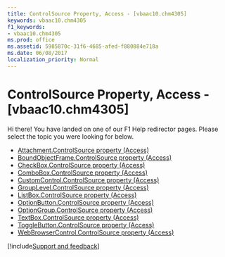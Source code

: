 ```yaml
---
title: ControlSource Property, Access - [vbaac10.chm4305]
keywords: vbaac10.chm4305
f1_keywords:
- vbaac10.chm4305
ms.prod: office
ms.assetid: 5985870c-31f6-4685-afed-f880884e718a
ms.date: 06/08/2017
localization_priority: Normal
---
```



# ControlSource Property, Access - [vbaac10.chm4305]

Hi there! You have landed on one of our F1 Help redirector pages. Please select the topic you were looking for below.

- [Attachment.ControlSource property (Access)](http://msdn.microsoft.com/library/6c1f2351-5671-51dd-0ff7-964719d91b9c%28Office.15%29.aspx)
- [BoundObjectFrame.ControlSource property (Access)](http://msdn.microsoft.com/library/f4200d00-fcb8-f15b-68e5-f1e58bfe41e8%28Office.15%29.aspx)
- [CheckBox.ControlSource property (Access)](http://msdn.microsoft.com/library/167d8da3-0489-ca23-2821-e455b8ac2d53%28Office.15%29.aspx)
- [ComboBox.ControlSource property (Access)](http://msdn.microsoft.com/library/d67db09e-d8c5-4605-2789-c75ac652ee0b%28Office.15%29.aspx)
- [CustomControl.ControlSource property (Access)](http://msdn.microsoft.com/library/1f773a09-7bcc-45ec-9380-3ab5ee13f024%28Office.15%29.aspx)
- [GroupLevel.ControlSource property (Access)](http://msdn.microsoft.com/library/b6f87977-abcc-2bb8-c6ea-720dd20789ec%28Office.15%29.aspx)
- [ListBox.ControlSource property (Access)](http://msdn.microsoft.com/library/3122f8ec-d7d6-18b2-5a68-2c175d2b0d85%28Office.15%29.aspx)
- [OptionButton.ControlSource property (Access)](http://msdn.microsoft.com/library/a2d61057-fe0b-4c00-88f9-f375074d7b3c%28Office.15%29.aspx)
- [OptionGroup.ControlSource property (Access)](http://msdn.microsoft.com/library/9f4a87a0-f31a-8b6f-c39a-51f49c96221e%28Office.15%29.aspx)
- [TextBox.ControlSource property (Access)](http://msdn.microsoft.com/library/be912167-402a-1bc4-6feb-c3551eb058a8%28Office.15%29.aspx)
- [ToggleButton.ControlSource property (Access)](http://msdn.microsoft.com/library/077297e8-6911-8cef-0aa5-4c5cbebcf4a3%28Office.15%29.aspx)
- [WebBrowserControl.ControlSource property (Access)](http://msdn.microsoft.com/library/f15e6d9c-fa41-8ca9-5252-fbb86139b2dc%28Office.15%29.aspx)

[!include[Support and feedback](~/includes/feedback-boilerplate.md)]